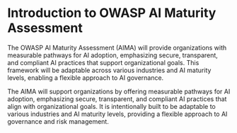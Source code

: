 # Introduction to OWASP AI Maturity Assessment

The OWASP AI Maturity Assessment (AIMA) will provide organizations with measurable pathways for AI adoption, emphasizing secure, transparent, and compliant AI practices that support organizational goals. This framework will be adaptable across various industries and AI maturity levels, enabling a flexible approach to AI governance.

The AIMA will support organizations by offering measurable pathways for AI adoption, emphasizing secure, transparent, and compliant AI practices that align with organizational goals. It is intentionally built to be adaptable to various industries and AI maturity levels, providing a flexible approach to AI governance and risk management.

